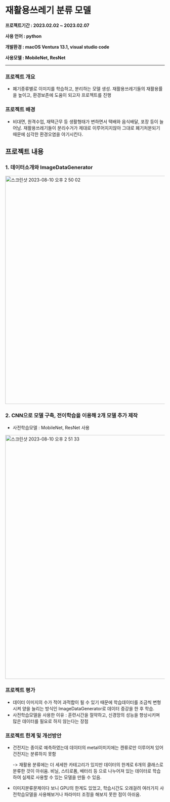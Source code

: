 # 재활용쓰레기 분류 모델
**프로젝트기간 : 2023.02.02 ~ 2023.02.07**

**사용 언어 : python**

**개발환경 : macOS Ventura 13.1, visual studio code**

**사용모델 : MobileNet, ResNet**

***
### 프로젝트 개요
- 폐기종류별로 이미지를 학습하고, 분리하는 모델 생성. 재활용쓰레기들의 재활용률을 높이고, 환경보존에 도움이 되고자 프로젝트를 진행

### 프로젝트 배경
- 비대면, 원격수업, 재택근무 등 생활형태가 변하면서 택배와 음식배달, 포장 등이 늘어남. 재활용쓰레기들이 분리수거가 제대로 이루어지지않아 그대로 폐기처분되기 때문에 심각한 환경오염을 야기시킨다.

   
## 프로젝트 내용
### 1. 데이터소개와 ImageDataGenerator
<img width="721" alt="스크린샷 2023-08-10 오후 2 50 02" src="https://github.com/jinmyeonghee/Garbage-classification-model/assets/114460314/c067c871-bdcc-4713-ad06-f6eec823e620">


### 2. CNN으로 모델 구축, 전이학습을 이용해 2개 모델 추가 제작
- 사전학습모델 : MobileNet, ResNet 사용
<img width="771" alt="스크린샷 2023-08-10 오후 2 51 33" src="https://github.com/jinmyeonghee/Garbage-classification-model/assets/114460314/6030308b-124a-4211-8375-c07f1dc91e15">


### 프로젝트 평가
- 데이터 이미지의 수가 적어 과적합이 될 수 있기 때문에 학습데이터를 조금씩 변형시켜 양을 늘리는 방식인 ImageDataGenerator로 데이터 증강을 한 후 학습.  
- 사전학습모델을 사용한 이유 : 훈련시간을 절약하고, 신경망의 성능을 향상시키며 많은 데이터를 필요로 하지 않는다는 장점


### 프로젝트 한계 및 개선방안
- 건전지는 종이로 예측하였는데 데이터의 metal이미지에는 캔류로만 이루어져 있어 건전지는 분류하지 못함

  -> 재활용 분류에는 더 세세한 카테고리가 있지만 데이터의 한계로 6개의 클래스로 분류한 것이 아쉬움. 비닐, 스티로폼, 배터리 등 으로 나누어져 있는 데이터로 학습하여 실제로 사용할 수 있는 모델을 만들 수 있음.
- 이미지분류문제이다 보니 GPU의 한계도 있었고, 학습시간도 오래걸려 여러가지 사전학습모델을 사용해보거나 파라미터 조정을 해보지 못한 점이 아쉬움.
